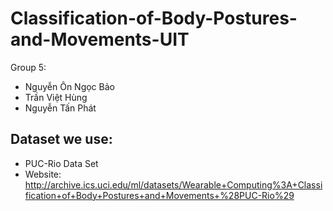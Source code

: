 # Classification-of-Body-Postures-and-Movements-UIT

Group 5:
<ul>
    <li> Nguyễn Ôn Ngọc Bảo
    <li> Trần Việt Hùng
    <li> Nguyễn Tấn Phát
</ul>

## Dataset we use:
- PUC-Rio Data Set
- Website: http://archive.ics.uci.edu/ml/datasets/Wearable+Computing%3A+Classification+of+Body+Postures+and+Movements+%28PUC-Rio%29
